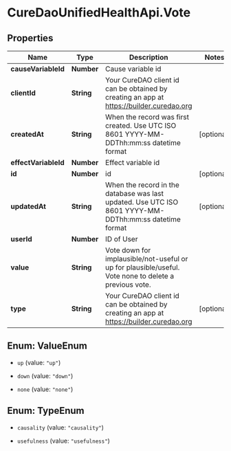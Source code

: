 # CureDaoUnifiedHealthApi.Vote

## Properties

Name | Type | Description | Notes
------------ | ------------- | ------------- | -------------
**causeVariableId** | **Number** | Cause variable id | 
**clientId** | **String** | Your CureDAO client id can be obtained by creating an app at https://builder.curedao.org | 
**createdAt** | **String** | When the record was first created. Use UTC ISO 8601 YYYY-MM-DDThh:mm:ss datetime format | [optional] 
**effectVariableId** | **Number** | Effect variable id | 
**id** | **Number** | id | [optional] 
**updatedAt** | **String** | When the record in the database was last updated. Use UTC ISO 8601 YYYY-MM-DDThh:mm:ss datetime format | [optional] 
**userId** | **Number** | ID of User | 
**value** | **String** | Vote down for implausible/not-useful or up for plausible/useful. Vote none to delete a previous vote. | 
**type** | **String** | Your CureDAO client id can be obtained by creating an app at https://builder.curedao.org | [optional] 



## Enum: ValueEnum


* `up` (value: `"up"`)

* `down` (value: `"down"`)

* `none` (value: `"none"`)





## Enum: TypeEnum


* `causality` (value: `"causality"`)

* `usefulness` (value: `"usefulness"`)





